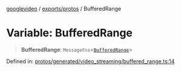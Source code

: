 [googlevideo](../../../README.md) / [exports/protos](../README.md) / BufferedRange

# Variable: BufferedRange

> **BufferedRange**: `MessageFns`\<[`BufferedRange`](../interfaces/BufferedRange.md)\>

Defined in: [protos/generated/video\_streaming/buffered\_range.ts:14](https://github.com/LuanRT/googlevideo/blob/5b84100979befab767d819a9606dde964d469341/protos/generated/video_streaming/buffered_range.ts#L14)
